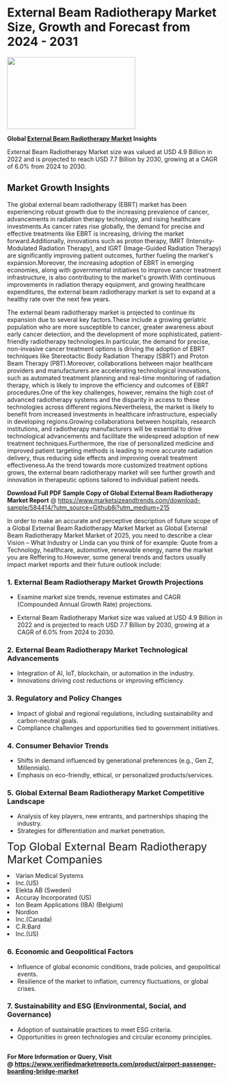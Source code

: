 <H1>External Beam Radiotherapy Market Size, Growth and Forecast from 2024 - 2031</H1><img class="aligncenter size-medium wp-image-584254" src="https://thirdeyenews.in/wp-content/uploads/2024/09/Global-Market-Research-300x168.jpeg" alt="" width="300" height="168" /><p><strong>Global&nbsp;<a href="https://www.marketsizeandtrends.com/download-sample/584414/?utm_source=Github8j?utm_medium=215">External Beam Radiotherapy Market</a> Insights</strong></p><p>External Beam Radiotherapy Market size was valued at USD 4.9 Billion in 2022 and is projected to reach USD 7.7 Billion by 2030, growing at a CAGR of 6.0% from 2024 to 2030.</p><p><h2>Market Growth Insights</h2> <p>The global external beam radiotherapy (EBRT) market has been experiencing robust growth due to the increasing prevalence of cancer, advancements in radiation therapy technology, and rising healthcare investments.As cancer rates rise globally, the demand for precise and effective treatments like EBRT is increasing, driving the market forward.Additionally, innovations such as proton therapy, IMRT (Intensity-Modulated Radiation Therapy), and IGRT (Image-Guided Radiation Therapy) are significantly improving patient outcomes, further fueling the market's expansion.Moreover, the increasing adoption of EBRT in emerging economies, along with governmental initiatives to improve cancer treatment infrastructure, is also contributing to the market's growth.With continuous improvements in radiation therapy equipment, and growing healthcare expenditures, the external beam radiotherapy market is set to expand at a healthy rate over the next few years.</p> <p>The external beam radiotherapy market is projected to continue its expansion due to several key factors.These include a growing geriatric population who are more susceptible to cancer, greater awareness about early cancer detection, and the development of more sophisticated, patient-friendly radiotherapy technologies.In particular, the demand for precise, non-invasive cancer treatment options is driving the adoption of EBRT techniques like Stereotactic Body Radiation Therapy (SBRT) and Proton Beam Therapy (PBT).Moreover, collaborations between major healthcare providers and manufacturers are accelerating technological innovations, such as automated treatment planning and real-time monitoring of radiation therapy, which is likely to improve the efficiency and outcomes of EBRT procedures.One of the key challenges, however, remains the high cost of advanced radiotherapy systems and the disparity in access to these technologies across different regions.Nevertheless, the market is likely to benefit from increased investments in healthcare infrastructure, especially in developing regions.Growing collaborations between hospitals, research institutions, and radiotherapy manufacturers will be essential to drive technological advancements and facilitate the widespread adoption of new treatment techniques.Furthermore, the rise of personalized medicine and improved patient targeting methods is leading to more accurate radiation delivery, thus reducing side effects and improving overall treatment effectiveness.As the trend towards more customized treatment options grows, the external beam radiotherapy market will see further growth and innovation in therapeutic options tailored to individual patient needs.</p> <p><span class=""><strong>Download Full PDF Sample Copy of Global External Beam Radiotherapy Market Report</strong> @ <a href="https://www.marketsizeandtrends.com/download-sample/584414/?utm_source=Github8j?utm_medium=215" target="_blank">https://www.marketsizeandtrends.com/download-sample/584414/?utm_source=Github8j?utm_medium=215</a></span></p><p>In order to make an accurate and perceptive description of future scope of a Global&nbsp;External Beam Radiotherapy Market Market as Global&nbsp;External Beam Radiotherapy Market Market of 2025, you need to describe a clear Vision &ndash; What Industry or Linda can you think of for example: Quote from a Technology, healthcare, automotive, renewable energy, name the market you are Reffering to.However, some general trends and factors usually impact market reports and their future outlook include:</p><h3>1.&nbsp;<strong>External Beam Radiotherapy Market Growth Projections</strong></h3><ul><li>Examine market size trends, revenue estimates and CAGR (Compounded Annual Growth Rate) projections.</li><li><p>External Beam Radiotherapy Market size was valued at USD 4.9 Billion in 2022 and is projected to reach USD 7.7 Billion by 2030, growing at a CAGR of 6.0% from 2024 to 2030.</p></li></ul><h3>2.&nbsp;<strong>External Beam Radiotherapy Market Technological Advancements</strong></h3><ul><li>Integration of AI, IoT, blockchain, or automation in the industry.</li><li>Innovations driving cost reductions or improving efficiency.</li></ul><h3>3.&nbsp;<strong>Regulatory and Policy Changes</strong></h3><ul><li>Impact of global and regional regulations, including sustainability and carbon-neutral goals.</li><li>Compliance challenges and opportunities tied to government initiatives.</li></ul><h3>4.&nbsp;<strong>Consumer Behavior Trends</strong></h3><ul><li>Shifts in demand influenced by generational preferences (e.g., Gen Z, Millennials).</li><li>Emphasis on eco-friendly, ethical, or personalized products/services.</li></ul><h3>5.&nbsp;<strong>Global External Beam Radiotherapy Market Competitive Landscape</strong></h3><ul><li>Analysis of key players, new entrants, and partnerships shaping the industry.</li><li>Strategies for differentiation and market penetration.</li></ul><p data-pm-slice="1 1 []"><span style="color: inherit; font-family: inherit; font-size: 25px;">Top Global External Beam Radiotherapy Market Companies</span></p><div class="" data-test-id=""><p><li>Varian Medical Systems</li><li> Inc.(US)</li><li> Elekta AB (Sweden)</li><li> Accuray Incorporated (US)</li><li> Ion Beam Applications (IBA) (Belgium)</li><li> Nordion</li><li> Inc.(Canada)</li><li> C.R.Bard</li><li> Inc.(US)</li></p></div><h3>6.&nbsp;<strong>Economic and Geopolitical Factors</strong></h3><ul><li>Influence of global economic conditions, trade policies, and geopolitical events.</li><li>Resilience of the market to inflation, currency fluctuations, or global crises.</li></ul><h3>7.&nbsp;<strong>Sustainability and ESG (Environmental, Social, and Governance)</strong></h3><ul><li>Adoption of sustainable practices to meet ESG criteria.</li><li>Opportunities in green technologies and circular economy principles.</li></ul><h2><strong style="font-size: 14px;">For More Information or Query, Visit @&nbsp;</strong><a style="background-color: #ffffff; font-size: 14px;" href="https://www.marketsizeandtrends.com/report/external-beam-radiotherapy-market/" target="_blank">https://www.verifiedmarketreports.com/product/airport-passenger-boarding-bridge-market</a></h2>